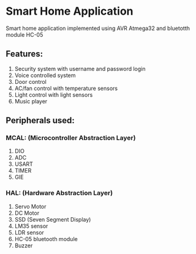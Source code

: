 # Smart Home Application
Smart home application implemented using AVR Atmega32 and bluetotth module HC-05

## Features:
1. Security system with username and password login
2. Voice controlled system
3. Door control
4. AC/fan control with temperature sensors
5. Light control with light sensors
6. Music player 

## Peripherals used: 
### MCAL: (Microcontroller Abstraction Layer) 
1. DIO
2. ADC
3. USART
4. TIMER
5. GIE
### HAL: (Hardware Abstraction Layer)
1. Servo Motor
2. DC Motor
3. SSD (Seven Segment Display)
4. LM35 sensor
5. LDR sensor
6. HC-05 bluetooth module
7. Buzzer
